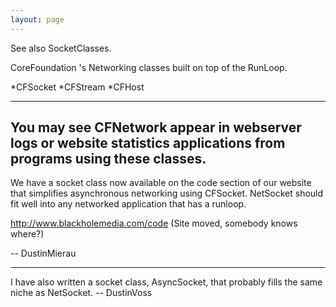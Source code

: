 ```yaml
---
layout: page
---
```




See also SocketClasses.

CoreFoundation 's Networking classes built on top of the RunLoop. 


*CFSocket
*CFStream
*CFHost


----
You may see CFNetwork appear in webserver logs or website statistics applications from programs using these classes.
----

We have a socket class now available on the code section of our website that simplifies asynchronous networking using CFSocket. NetSocket should fit well into any networked application that has a runloop.

http://www.blackholemedia.com/code (Site moved, somebody knows where?)

-- DustinMierau

----

I have also written a socket class, AsyncSocket, that probably fills the same niche as NetSocket. -- DustinVoss
